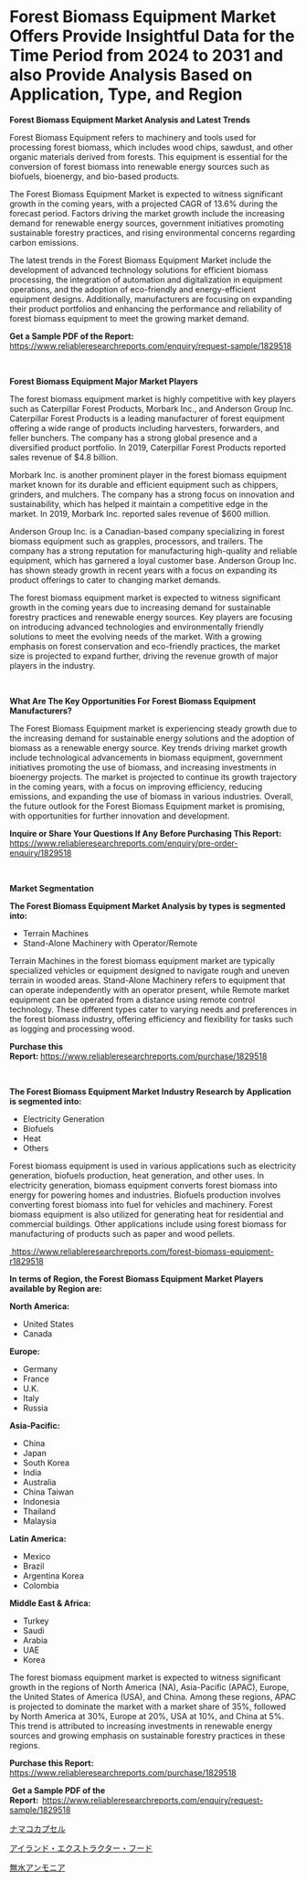 <p><h1>Forest Biomass Equipment Market Offers Provide Insightful Data for the Time Period from 2024 to 2031 and also Provide Analysis Based on Application, Type, and Region</h1></p><p><strong>Forest Biomass Equipment Market Analysis and Latest Trends</strong></p>
<p><p>Forest Biomass Equipment refers to machinery and tools used for processing forest biomass, which includes wood chips, sawdust, and other organic materials derived from forests. This equipment is essential for the conversion of forest biomass into renewable energy sources such as biofuels, bioenergy, and bio-based products.</p><p>The Forest Biomass Equipment Market is expected to witness significant growth in the coming years, with a projected CAGR of 13.6% during the forecast period. Factors driving the market growth include the increasing demand for renewable energy sources, government initiatives promoting sustainable forestry practices, and rising environmental concerns regarding carbon emissions.</p><p>The latest trends in the Forest Biomass Equipment Market include the development of advanced technology solutions for efficient biomass processing, the integration of automation and digitalization in equipment operations, and the adoption of eco-friendly and energy-efficient equipment designs. Additionally, manufacturers are focusing on expanding their product portfolios and enhancing the performance and reliability of forest biomass equipment to meet the growing market demand.</p></p>
<p><strong>Get a Sample PDF of the Report:&nbsp;</strong> <a href="https://www.reliableresearchreports.com/enquiry/request-sample/1829518">https://www.reliableresearchreports.com/enquiry/request-sample/1829518</a></p>
<p>&nbsp;</p>
<p><strong>Forest Biomass Equipment Major Market Players</strong></p>
<p><p>The forest biomass equipment market is highly competitive with key players such as Caterpillar Forest Products, Morbark Inc., and Anderson Group Inc. Caterpillar Forest Products is a leading manufacturer of forest equipment offering a wide range of products including harvesters, forwarders, and feller bunchers. The company has a strong global presence and a diversified product portfolio. In 2019, Caterpillar Forest Products reported sales revenue of $4.8 billion.</p><p>Morbark Inc. is another prominent player in the forest biomass equipment market known for its durable and efficient equipment such as chippers, grinders, and mulchers. The company has a strong focus on innovation and sustainability, which has helped it maintain a competitive edge in the market. In 2019, Morbark Inc. reported sales revenue of $600 million.</p><p>Anderson Group Inc. is a Canadian-based company specializing in forest biomass equipment such as grapples, processors, and trailers. The company has a strong reputation for manufacturing high-quality and reliable equipment, which has garnered a loyal customer base. Anderson Group Inc. has shown steady growth in recent years with a focus on expanding its product offerings to cater to changing market demands.</p><p>The forest biomass equipment market is expected to witness significant growth in the coming years due to increasing demand for sustainable forestry practices and renewable energy sources. Key players are focusing on introducing advanced technologies and environmentally friendly solutions to meet the evolving needs of the market. With a growing emphasis on forest conservation and eco-friendly practices, the market size is projected to expand further, driving the revenue growth of major players in the industry.</p></p>
<p>&nbsp;</p>
<p><strong>What Are The Key Opportunities For Forest Biomass Equipment Manufacturers?</strong></p>
<p><p>The Forest Biomass Equipment market is experiencing steady growth due to the increasing demand for sustainable energy solutions and the adoption of biomass as a renewable energy source. Key trends driving market growth include technological advancements in biomass equipment, government initiatives promoting the use of biomass, and increasing investments in bioenergy projects. The market is projected to continue its growth trajectory in the coming years, with a focus on improving efficiency, reducing emissions, and expanding the use of biomass in various industries. Overall, the future outlook for the Forest Biomass Equipment market is promising, with opportunities for further innovation and development.</p></p>
<p><strong>Inquire or Share Your Questions If Any Before Purchasing This Report:</strong> <a href="https://www.reliableresearchreports.com/enquiry/pre-order-enquiry/1829518">https://www.reliableresearchreports.com/enquiry/pre-order-enquiry/1829518</a></p>
<p>&nbsp;</p>
<p><strong>Market Segmentation</strong></p>
<p><strong>The Forest Biomass Equipment Market Analysis by types is segmented into:</strong></p>
<p><ul><li>Terrain Machines</li><li>Stand-Alone Machinery with Operator/Remote</li></ul></p>
<p><p>Terrain Machines in the forest biomass equipment market are typically specialized vehicles or equipment designed to navigate rough and uneven terrain in wooded areas. Stand-Alone Machinery refers to equipment that can operate independently with an operator present, while Remote market equipment can be operated from a distance using remote control technology. These different types cater to varying needs and preferences in the forest biomass industry, offering efficiency and flexibility for tasks such as logging and processing wood.</p></p>
<p><strong>Purchase this Report:&nbsp;</strong><a href="https://www.reliableresearchreports.com/purchase/1829518">https://www.reliableresearchreports.com/purchase/1829518</a></p>
<p>&nbsp;</p>
<p><strong>The Forest Biomass Equipment Market Industry Research by Application is segmented into:</strong></p>
<p><ul><li>Electricity Generation</li><li>Biofuels</li><li>Heat</li><li>Others</li></ul></p>
<p><p>Forest biomass equipment is used in various applications such as electricity generation, biofuels production, heat generation, and other uses. In electricity generation, biomass equipment converts forest biomass into energy for powering homes and industries. Biofuels production involves converting forest biomass into fuel for vehicles and machinery. Forest biomass equipment is also utilized for generating heat for residential and commercial buildings. Other applications include using forest biomass for manufacturing of products such as paper and wood pellets.</p></p>
<p><a href="https://www.reliableresearchreports.com/forest-biomass-equipment-r1829518">&nbsp;https://www.reliableresearchreports.com/forest-biomass-equipment-r1829518</a></p>
<p><strong>In terms of Region, the Forest Biomass Equipment Market Players available by Region are:</strong></p>
<p>
    <p> <strong> North America: </strong>
        <ul>
            <li>United States</li>
            <li>Canada</li>
        </ul>
        </p> 
    <p> <strong> Europe: </strong>
        <ul>
            <li>Germany</li>
            <li>France</li>
            <li>U.K.</li>
            <li>Italy</li>
            <li>Russia</li>
        </ul>
        </p> 
    <p> <strong> Asia-Pacific: </strong>
        <ul>
            <li>China</li>
            <li>Japan</li>
            <li>South Korea</li>
            <li>India</li>
            <li>Australia</li>
            <li>China Taiwan</li>
            <li>Indonesia</li>
            <li>Thailand</li>
            <li>Malaysia</li>
        </ul>
        </p> 
    <p> <strong> Latin America: </strong>
        <ul>
            <li>Mexico</li>
            <li>Brazil</li>
            <li>Argentina Korea</li>
            <li>Colombia</li>
        </ul>
        </p> 
    <p> <strong> Middle East & Africa: </strong>
        <ul>
            <li>Turkey</li>
            <li>Saudi</li>
            <li>Arabia</li>
            <li>UAE</li>
            <li>Korea</li>
        </ul>
    </p>
    </p>
<p><p>The forest biomass equipment market is expected to witness significant growth in the regions of North America (NA), Asia-Pacific (APAC), Europe, the United States of America (USA), and China. Among these regions, APAC is projected to dominate the market with a market share of 35%, followed by North America at 30%, Europe at 20%, USA at 10%, and China at 5%. This trend is attributed to increasing investments in renewable energy sources and growing emphasis on sustainable forestry practices in these regions.</p></p>
<p><strong>Purchase this Report: </strong><a href="https://www.reliableresearchreports.com/purchase/1829518">https://www.reliableresearchreports.com/purchase/1829518</a></p>
<p>&nbsp;<strong>Get a Sample PDF of the Report:&nbsp;&nbsp;</strong><a href="https://www.reliableresearchreports.com/enquiry/request-sample/1829518">https://www.reliableresearchreports.com/enquiry/request-sample/1829518</a></p>
<p><strong></strong></p>
<p><p><a href="https://github.com/dadanedu33/Market-Research-Report-List-1/blob/main/771782742107.md">ナマコカプセル</a></p><p><a href="https://github.com/zoetazuur/Market-Research-Report-List-1/blob/main/731176842105.md">アイランド・エクストラクター・フード</a></p><p><a href="https://github.com/ihabdkwlxs948/Market-Research-Report-List-1/blob/main/879033342106.md">無水アンモニア</a></p></p>